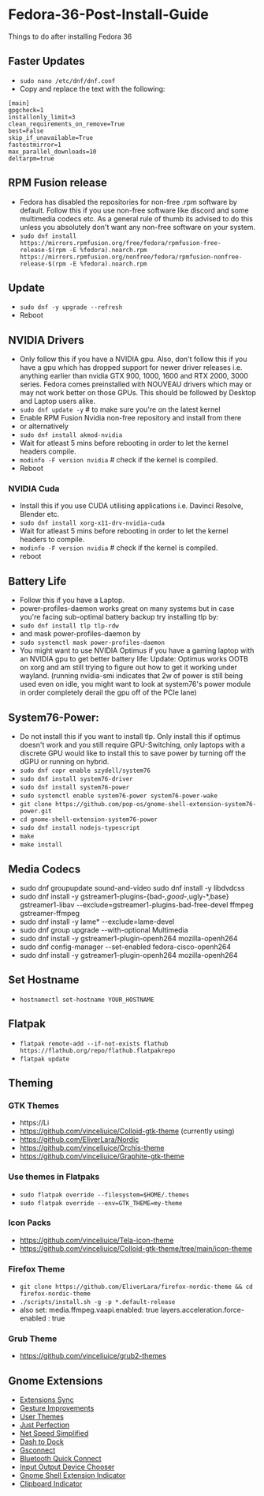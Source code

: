 # Fedora-36-Post-Install-Guide
Things to do after installing Fedora 36

## Faster Updates
* `sudo nano /etc/dnf/dnf.conf` 
* Copy and replace the text with the following:
```
[main] 
gpgcheck=1 
installonly_limit=3 
clean_requirements_on_remove=True 
best=False 
skip_if_unavailable=True 
fastestmirror=1 
max_parallel_downloads=10 
deltarpm=true 
```

## RPM Fusion release
* Fedora has disabled the repositories for non-free .rpm software by default. Follow this if you use non-free software like discord and some multimedia codecs etc. As a general rule of thumb its advised to do this unless you absolutely don't want any non-free software on your system.
* `sudo dnf install https://mirrors.rpmfusion.org/free/fedora/rpmfusion-free-release-$(rpm -E %fedora).noarch.rpm https://mirrors.rpmfusion.org/nonfree/fedora/rpmfusion-nonfree-release-$(rpm -E %fedora).noarch.rpm`

## Update 
* `sudo dnf -y upgrade --refresh`
* Reboot

## NVIDIA Drivers
* Only follow this if you have a NVIDIA gpu. Also, don't follow this if you have a gpu which has dropped support for newer driver releases i.e. anything earlier than nvidia GTX 900, 1000, 1600 and RTX 2000, 3000 series. Fedora comes preinstalled with NOUVEAU drivers which may or may not work better on those GPUs. This should be followed by Desktop and Laptop users alike.
* `sudo dnf update -y` # to make sure you're on the latest kernel
* Enable RPM Fusion Nvidia non-free repository and install from there
* or alternatively
* `sudo dnf install akmod-nvidia`
* Wait for atleast 5 mins before rebooting in order to let the kernel headers compile.
* `modinfo -F version nvidia` # check if the kernel is compiled.
* Reboot

### NVIDIA Cuda
* Install this if you use CUDA utilising applications i.e. Davinci Resolve, Blender etc.
* `sudo dnf install xorg-x11-drv-nvidia-cuda`
* Wait for atleast 5 mins before rebooting in order to let the kernel headers to compile.
* `modinfo -F version nvidia` # check if the kernel is compiled.
* reboot

## Battery Life
* Follow this if you have a Laptop.
* power-profiles-daemon works great on many systems but in case you're facing sub-optimal battery backup try installing tlp by:
* `sudo dnf install tlp tlp-rdw`
* and mask power-profiles-daemon by
* `sudo systemctl mask power-profiles-daemon`
* You might want to use NVIDIA Optimus if you have a gaming laptop with an NVIDIA gpu to get better battery life:
Update: Optimus works OOTB on xorg and am still trying to figure out how to get it working under wayland. (running nvidia-smi indicates that 2w of power is still being used even on idle, you might want to look at system76's power module in order completely derail the gpu off of the PCIe lane)

## System76-Power:
* Do not install this if you want to install tlp. Only install this if optimus doesn't work and you still require GPU-Switching, only laptops with a discrete GPU would like to install this to save power by turning off the dGPU or running on hybrid.
* `sudo dnf copr enable szydell/system76`
* `sudo dnf install system76-driver`
* `sudo dnf install system76-power`
* `sudo systemctl enable system76-power system76-power-wake`
* `git clone https://github.com/pop-os/gnome-shell-extension-system76-power.git`
* `cd gnome-shell-extension-system76-power`
* `sudo dnf install nodejs-typescript`
* `make`
* `make install`

## Media Codecs
* sudo dnf groupupdate sound-and-video sudo dnf install -y libdvdcss
* sudo dnf install -y gstreamer1-plugins-{bad-*,good-*,ugly-*,base} gstreamer1-libav --exclude=gstreamer1-plugins-bad-free-devel ffmpeg gstreamer-ffmpeg
* sudo dnf install -y lame* --exclude=lame-devel
* sudo dnf group upgrade --with-optional Multimedia
* sudo dnf install -y gstreamer1-plugin-openh264 mozilla-openh264
* sudo dnf config-manager --set-enabled fedora-cisco-openh264
* sudo dnf install -y gstreamer1-plugin-openh264 mozilla-openh264

## Set Hostname
* `hostnamectl set-hostname YOUR_HOSTNAME`

## Flatpak
* `flatpak remote-add --if-not-exists flathub https://flathub.org/repo/flathub.flatpakrepo`
* `flatpak update`

## Theming

### GTK Themes
* https://Li
* https://github.com/vinceliuice/Colloid-gtk-theme (currently using)
* https://github.com/EliverLara/Nordic
* https://github.com/vinceliuice/Orchis-theme
* https://github.com/vinceliuice/Graphite-gtk-theme

### Use themes in Flatpaks
* `sudo flatpak override --filesystem=$HOME/.themes`
* `sudo flatpak override --env=GTK_THEME=my-theme` 

### Icon Packs
* https://github.com/vinceliuice/Tela-icon-theme
* https://github.com/vinceliuice/Colloid-gtk-theme/tree/main/icon-theme

### Firefox Theme
* `git clone https://github.com/EliverLara/firefox-nordic-theme && cd firefox-nordic-theme`
* `./scripts/install.sh -g -p *.default-release`
* also set: media.ffmpeg.vaapi.enabled: true layers.acceleration.force-enabled : true

### Grub Theme
* https://github.com/vinceliuice/grub2-themes

## Gnome Extensions
* [Extensions Sync](https://extensions.gnome.org/extension/1486/extensions-sync/)
* [Gesture Improvements](https://extensions.gnome.org/extension/4245/gesture-improvements/)
* [User Themes](https://extensions.gnome.org/extension/19/user-themes/)
* [Just Perfection](https://extensions.gnome.org/extension/3843/just-perfection/)
* [Net Speed Simplified](https://extensions.gnome.org/extension/3724/net-speed-simplified/)
* [Dash to Dock](https://extensions.gnome.org/extension/307/dash-to-dock/)
* [Gsconnect](https://extensions.gnome.org/extension/1319/gsconnect/)
* [Bluetooth Quick Connect](https://extensions.gnome.org/extension/1401/bluetooth-quick-connect/)
* [Input Output Device Chooser](https://github.com/mmalafaia/gse-sound-output-device-chooser/tree/patch-1)
* [Gnome Shell Extension Indicator](https://extensions.gnome.org/extension/615/appindicator-support/)
* [Clipboard Indicator](https://extensions.gnome.org/extension/779/clipboard-indicator/)
